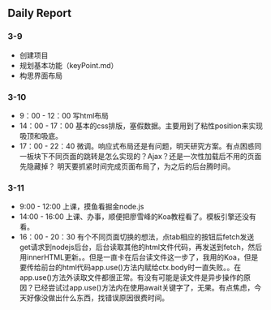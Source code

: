 ## Daily Report
### 3-9
- 创建项目
- 规划基本功能（keyPoint.md）
- 构思界面布局

### 3-10
- 9：00 - 12：00 写html布局
- 14：00 - 17：00 基本的css排版，塞假数据。主要用到了粘性position来实现吸顶和吸底。
- 17：00 - 22：40 微调。响应式布局还是有问题，明天研究方案。有点困惑同一板块下不同页面的跳转是怎么实现的？Ajax？还是一次性加载后不用的页面先隐藏掉？
  明天要抓紧时间完成页面布局了，为之后的后台腾时间。

### 3-11
- 9:00 - 12:00 上课，摸鱼看掘金node.js
- 14:00 - 16:00 上课、办事，顺便把廖雪峰的Koa教程看了。模板引擎还没有看。
- 16：00 - 20：30 有个不同页面切换的想法，点tab相应的按钮后fetch发送get请求到nodejs后台，后台读取其他的html文件代码，再发送到fetch，然后用innerHTML更新。。但是一直卡在后台读文件这一步了，我用的Koa，但是要传给前台的html代码app.use()方法内赋给ctx.body时一直失败。。在app.use()方法外读取文件都很正常。有没有可能是读文件是异步操作的原因？已经尝试过app.use()方法内在使用await关键字了，无果。有点焦虑，今天好像没做出什么东西，找错误原因很费时间。